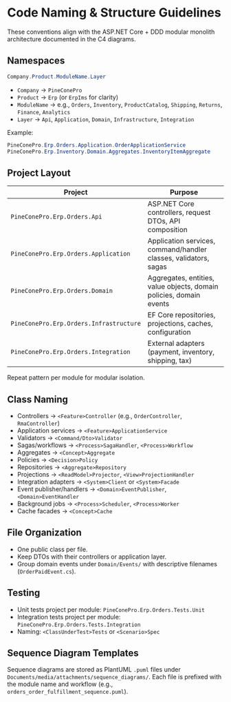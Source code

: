 # Code Naming & Structure Guidelines

These conventions align with the ASP.NET Core + DDD modular monolith architecture documented in the C4 diagrams.

## Namespaces

```csharp
Company.Product.ModuleName.Layer
```

- `Company` → `PineConePro`
- `Product` → `Erp` (or `ErpIms` for clarity)
- `ModuleName` → e.g., `Orders`, `Inventory`, `ProductCatalog`, `Shipping`, `Returns`, `Finance`, `Analytics`
- `Layer` → `Api`, `Application`, `Domain`, `Infrastructure`, `Integration`

Example:

```csharp
PineConePro.Erp.Orders.Application.OrderApplicationService
PineConePro.Erp.Inventory.Domain.Aggregates.InventoryItemAggregate
```

## Project Layout

| Project                                 | Purpose                                                             |
| --------------------------------------- | ------------------------------------------------------------------- |
| `PineConePro.Erp.Orders.Api`            | ASP.NET Core controllers, request DTOs, API composition             |
| `PineConePro.Erp.Orders.Application`    | Application services, command/handler classes, validators, sagas    |
| `PineConePro.Erp.Orders.Domain`         | Aggregates, entities, value objects, domain policies, domain events |
| `PineConePro.Erp.Orders.Infrastructure` | EF Core repositories, projections, caches, configuration            |
| `PineConePro.Erp.Orders.Integration`    | External adapters (payment, inventory, shipping, tax)               |

Repeat pattern per module for modular isolation.

## Class Naming

- Controllers → `<Feature>Controller` (e.g., `OrderController`, `RmaController`)
- Application services → `<Feature>ApplicationService`
- Validators → `<Command/Dto>Validator`
- Sagas/workflows → `<Process>SagaHandler`, `<Process>Workflow`
- Aggregates → `<Concept>Aggregate`
- Policies → `<Decision>Policy`
- Repositories → `<Aggregate>Repository`
- Projections → `<ReadModel>Projector`, `<View>ProjectionHandler`
- Integration adapters → `<System>Client` or `<System>Facade`
- Event publisher/handlers → `<Domain>EventPublisher`, `<Domain>EventHandler`
- Background jobs → `<Process>Scheduler`, `<Process>Worker`
- Cache facades → `<Concept>Cache`

## File Organization

- One public class per file.
- Keep DTOs with their controllers or application layer.
- Group domain events under `Domain/Events/` with descriptive filenames (`OrderPaidEvent.cs`).

## Testing

- Unit tests project per module: `PineConePro.Erp.Orders.Tests.Unit`
- Integration tests project per module: `PineConePro.Erp.Orders.Tests.Integration`
- Naming: `<ClassUnderTest>Tests` or `<Scenario>Spec`

## Sequence Diagram Templates

Sequence diagrams are stored as PlantUML `.puml` files under `Documents/media/attachments/sequence_diagrams/`. Each file is prefixed with the module name and workflow (e.g., `orders_order_fulfillment_sequence.puml`).
